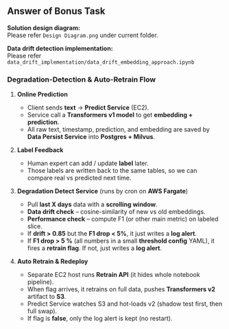 ## Answer of Bonus Task

**Solution design diagram:**  
Please refer `Design Diagram.png` under current folder.

**Data drift detection implementation:**  
Please refer `data_drift_implementation/data_drift_embedding_approach.ipynb`

### Degradation-Detection & Auto-Retrain Flow

1. **Online Prediction**

   * Client sends **text** → **Predict Service** (EC2).
   * Service call a **Transformers v1 model** to get **embedding + prediction**.
   * All raw text, timestamp, prediction, and embedding are saved by **Data Persist Service** into **Postgres + Milvus**.

2. **Label Feedback**

   * Human expert can add / update **label** later.
   * Those labels are written back to the same tables, so we can compare real vs predicted next time.

3. **Degradation Detect Service** (runs by cron on **AWS Fargate**)

   * Pull **last X days** data with a **scrolling window**.
   * **Data drift check** – cosine-similarity of new vs old embeddings. 
   * **Performance check** – compute F1 (or other main metric) on labeled slice.
   * If **drift > 0.85** but the **F1 drop < 5%**, it just writes a **log alert**.
   * If **F1 drop > 5 %** (all numbers in a small **threshold config** YAML), it fires a **retrain flag**. If not, just writes a **log alert**.

4. **Auto Retrain & Redeploy**

   * Separate EC2 host runs **Retrain API** (it hides whole notebook pipeline).
   * When flag arrives, it retrains on full data, pushes **Transformers v2** artifact to **S3**.
   * Predict Service watches S3 and hot-loads v2 (shadow test first, then full swap).
   * If flag is **false**, only the log alert is kept (no restart).


